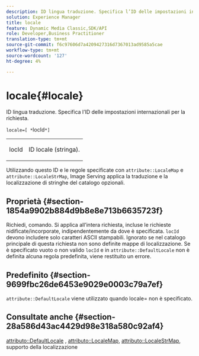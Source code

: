 ```yaml
---
description: ID lingua traduzione. Specifica l’ID delle impostazioni internazionali per la richiesta.
solution: Experience Manager
title: locale
feature: Dynamic Media Classic,SDK/API
role: Developer,Business Practitioner
translation-type: tm+mt
source-git-commit: f6c97606d7a4209427316d7367013ad9585a5cae
workflow-type: tm+mt
source-wordcount: '127'
ht-degree: 4%

---
```



# locale{#locale}

ID lingua traduzione. Specifica l’ID delle impostazioni internazionali per la richiesta.

`locale=[ *`locId`*]`

<table id="simpletable_C1899AD02C984ED3896B7620916637E7"> 
 <tr class="strow"> 
  <td class="stentry"> <p><span class="codeph"> <span class="varname"> locId</span></span> </p> </td> 
  <td class="stentry"> <p>ID locale (stringa). </p></td> 
 </tr> 
</table>

Utilizzando questo ID e le regole specificate con `attribute::LocaleMap` e `attribute::LocaleStrMap`, Image Serving applica la traduzione e la localizzazione di stringhe del catalogo opzionali.

## Proprietà {#section-1854a9902b884d9b8e8e713b6635723f}

Richiedi, comando. Si applica all’intera richiesta, incluse le richieste nidificate/incorporate, indipendentemente da dove è specificata. `locId` devono includere solo caratteri ASCII stampabili. Ignorato se nel catalogo principale di questa richiesta non sono definite mappe di localizzazione. Se è specificato vuoto o non valido `locId` e in `attribute::DefaultLocale` non è definita alcuna regola predefinita, viene restituito un errore.

## Predefinito {#section-9699fbc26de6453e9029e0003c79a7ef}

`attribute::DefaultLocale` viene utilizzato quando locale= non è specificato.

## Consultate anche {#section-28a586d43ac4429d98e318a580c92af4}

[attributo::DefaultLocale](../../../../../is-api/image-catalog/image-serving-api-ref/c-image-catalog-reference/c-attributes-reference/r-defaultlocale.md#reference-69462ad9923f464f80c2c012342a6b6b) ,  [attributo::LocaleMap](../../../../../is-api/image-catalog/image-serving-api-ref/c-image-catalog-reference/c-attributes-reference/r-localemap.md#reference-49bbf598f8ea47c3a563755cef306318),  [attributo::LocaleStrMap](../../../../../is-api/image-catalog/image-serving-api-ref/c-image-catalog-reference/c-attributes-reference/r-localestrmap.md#reference-98c42070a4bc4baf92537132be2b5b1e), supporto della localizzazione
